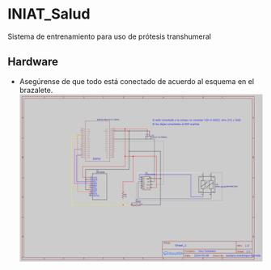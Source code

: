 # INIAT_Salud
Sistema de entrenamiento para uso de prótesis transhumeral
 ## Hardware
 - Asegúrense de que todo está conectado de acuerdo al esquema en el brazalete.
![Guía de conexión](Schematic_Brazalete_INIAT_2024-05-08.png)
